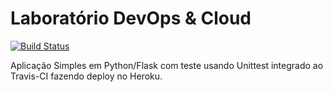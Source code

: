 # Laboratório DevOps & Cloud

[![Build Status](https://travis-ci.com/vitor-paiva/devopslab-4ASO.svg?branch=main)](https://travis-ci.com/vitor-paiva/devopslab-4ASO)

Aplicação Simples em  Python/Flask com teste usando Unittest integrado ao Travis-CI fazendo deploy no Heroku.
